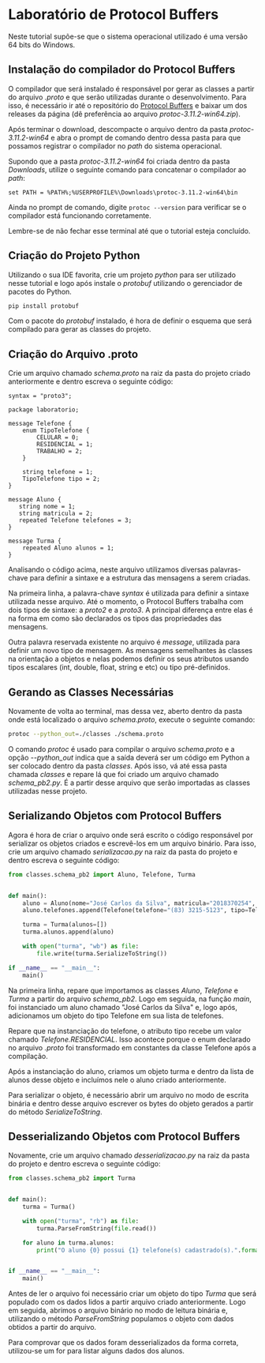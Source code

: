 # Laboratório de Protocol Buffers

Neste tutorial supõe-se que o sistema operacional utilizado é uma versão 64 bits do Windows. 

## Instalação do compilador do Protocol Buffers

O compilador que será instalado é responsável por gerar as classes a partir do arquivo _.proto_ e que serão utilizadas durante o desenvolvimento. Para isso, é necessário ir até o repositório do [Protocol Buffers](https://github.com/protocolbuffers/protobuf/releases) e baixar um dos releases da página (dê preferência ao arquivo _protoc-3.11.2-win64.zip_).  
  
Após terminar o download, descompacte o arquivo dentro da pasta _protoc-3.11.2-win64_ e abra o prompt de comando dentro dessa pasta para que possamos registrar o compilador no _path_ do sistema operacional.

Supondo que a pasta _protoc-3.11.2-win64_ foi criada dentro da pasta _Downloads_, utilize o seguinte comando para concatenar o compilador ao _path_:
```
set PATH = %PATH%;%USERPROFILE%\Downloads\protoc-3.11.2-win64\bin
```
Ainda no prompt de comando, digite `protoc --version` para verificar se o compilador está funcionando corretamente.

Lembre-se de não fechar esse terminal até que o tutorial esteja concluído.

## Criação do Projeto Python

Utilizando o sua IDE favorita, crie um projeto _python_ para ser utilizado nesse tutorial e logo após instale o _protobuf_ utilizando o gerenciador de pacotes do Python.

```sh #!/bin/bash
pip install protobuf
```

Com o pacote do _protobuf_ instalado, é hora de definir o esquema que será compilado para gerar as classes do projeto.

## Criação do Arquivo .proto

Crie um arquivo chamado _schema.proto_ na raiz da pasta do projeto criado anteriormente e dentro escreva o seguinte código:
```
syntax = "proto3";  
  
package laboratorio;  
  
message Telefone {  
    enum TipoTelefone {  
        CELULAR = 0;  
        RESIDENCIAL = 1;  
        TRABALHO = 2;  
    }  
  
    string telefone = 1;  
    TipoTelefone tipo = 2;  
}  
  
message Aluno {  
   string nome = 1;  
   string matricula = 2;  
   repeated Telefone telefones = 3;  
}  
  
message Turma {  
    repeated Aluno alunos = 1;  
}
```

Analisando o código acima, neste arquivo utilizamos diversas palavras-chave para definir a sintaxe e a estrutura das mensagens a serem criadas.  
  
Na primeira linha, a palavra-chave _syntax_ é utilizada para definir a sintaxe utilizada nesse arquivo. Até o momento, o Protocol Buffers trabalha com dois tipos de sintaxe: a _proto2_ e a _proto3_. A principal diferença entre elas é na forma em como são declarados os tipos das propriedades das mensagens.  
  
Outra palavra reservada existente no arquivo é _message_, utilizada para definir um novo tipo de mensagem. As mensagens semelhantes às classes na orientação a objetos e nelas podemos definir os seus atributos usando tipos escalares (int, double, float, string e etc) ou tipo pré-definidos.  

## Gerando as Classes Necessárias  
  
Novamente de volta ao terminal, mas dessa vez, aberto dentro da pasta onde está localizado o arquivo _schema.proto_, execute o seguinte comando:  
```sh #!/bin/bash
protoc --python_out=./classes ./schema.proto  
```  
O comando _protoc_ é usado para compilar o arquivo _schema.proto_ e a opção _--python_out_ indica que a saída deverá ser um código em Python a ser colocado dentro da pasta _classes_. Após isso, vá até essa pasta chamada _classes_ e repare lá que foi criado um arquivo chamado _schema_pb2.py_. É a partir desse arquivo que serão importadas as classes utilizadas nesse projeto.

## Serializando Objetos com Protocol Buffers  
  
Agora é hora de criar o arquivo onde será escrito o código responsável por serializar os objetos criados e escrevê-los em um arquivo binário. Para isso, crie um arquivo chamado _serializacao.py_ na raiz da pasta do projeto e dentro escreva o seguinte código:

```python
from classes.schema_pb2 import Aluno, Telefone, Turma


def main():
    aluno = Aluno(nome="José Carlos da Silva", matricula="2018370254", telefones=[])
    aluno.telefones.append(Telefone(telefone="(83) 3215-5123", tipo=Telefone.RESIDENCIAL))

    turma = Turma(alunos=[])
    turma.alunos.append(aluno)

    with open("turma", "wb") as file:
        file.write(turma.SerializeToString())

if __name__ == "__main__":
    main()
```

Na primeira linha, repare que importamos as classes _Aluno_, _Telefone_ e _Turma_ a partir do arquivo _schema_pb2_. Logo em seguida, na função _main_, foi instanciado um aluno chamado "José Carlos da Silva" e, logo após, adicionamos um objeto do tipo Telefone em sua lista de telefones.  
  
Repare que na instanciação do telefone, o atributo tipo recebe um valor chamado _Telefone.RESIDENCIAL_. Isso acontece porque o enum declarado no arquivo _.proto_ foi transformado em constantes da classe Telefone após a compilação.  
  
Após a instanciação do aluno, criamos um objeto turma e dentro da lista de alunos desse objeto e incluímos nele o aluno criado anteriormente.  
  
Para serializar o objeto, é necessário abrir um arquivo no modo de escrita binária e dentro desse arquivo escrever os bytes do objeto gerados a partir do método _SerializeToString_.


## Desserializando Objetos com Protocol Buffers  
  
Novamente, crie um arquivo chamado _desserializacao.py_ na raiz da pasta do projeto e dentro escreva o seguinte código:  

``` python
from classes.schema_pb2 import Turma


def main():
    turma = Turma()

    with open("turma", "rb") as file:
        turma.ParseFromString(file.read())

    for aluno in turma.alunos:
        print("O aluno {0} possui {1} telefone(s) cadastrado(s).".format(aluno.nome, len(aluno.telefones)))


if __name__ == "__main__":
    main()
```
  
Antes de ler o arquivo foi necessário criar um objeto do tipo _Turma_ que será populado com os dados lidos a partir arquivo criado anteriormente. Logo em seguida, abrimos o arquivo binário no modo de leitura binária e, utilizando o método _ParseFromString_ populamos o objeto com dados obtidos a partir do arquivo.  
  
Para comprovar que os dados foram desserializados da forma correta, utilizou-se um for para listar alguns dados dos alunos.